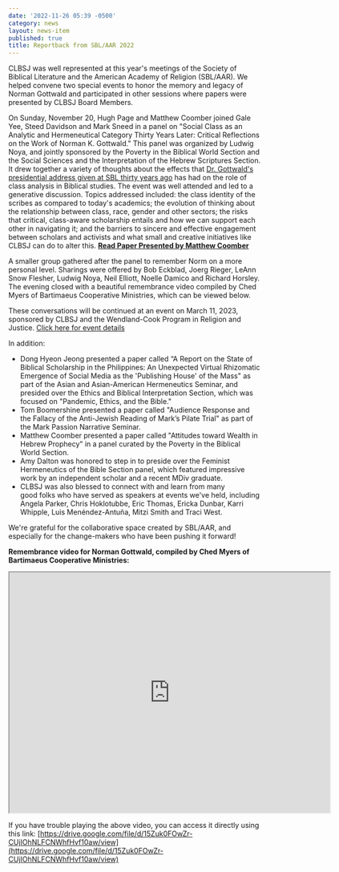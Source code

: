 ```yaml
---
date: '2022-11-26 05:39 -0500'
category: news
layout: news-item
published: true
title: Reportback from SBL/AAR 2022
---
```

CLBSJ was well represented at this year's meetings of the Society of Biblical Literature and the American Academy of Religion (SBL/AAR). We helped convene two special events to honor the memory and legacy of Norman Gottwald and participated in other sessions where papers were presented by CLBSJ Board Members.

On Sunday, November 20, Hugh Page and Matthew Coomber joined Gale Yee, Steed Davidson and Mark Sneed in a panel on "Social Class as an Analytic and Hermeneutical Category Thirty Years Later: Critical Reflections on the Work of Norman K. Gottwald." This panel was organized by Ludwig Noya, and jointly sponsored by the Poverty in the Biblical World Section and the Social Sciences and the Interpretation of the Hebrew Scriptures Section. It drew together a variety of thoughts about the effects that [Dr. Gottwald's presidential address given at SBL thirty years ago](https://www.sbl-site.org/assets/pdfs/presidentialaddresses/JBL112_1_1Gottwald1992.pdf) has had on the role of class analysis in Biblical studies. The event was well attended and led to a generative discussion. Topics addressed included: the class identity of the scribes as compared to today's academics; the evolution of thinking about the relationship between class, race, gender and other sectors; the risks that critical, class-aware scholarship entails and how we can support each other in navigating it; and the barriers to sincere and effective engagement between scholars and activists and what small and creative initiatives like CLBSJ can do to alter this. **[Read Paper Presented by Matthew Coomber](https://clbsj.org/resources/SBL-Nov2022-Coomber.pdf)**

A smaller group gathered after the panel to remember Norm on a more personal level. Sharings were offered by Bob Eckblad, Joerg Rieger, LeAnn Snow Flesher, Ludwig Noya, Neil Elliott, Noelle Damico and Richard Horsley. The evening closed with a beautiful remembrance video compiled by Ched Myers of Bartimaeus Cooperative Ministries, which can be viewed below.

These conversations will be continued at an event on March 11, 2023, sponsored by CLBSJ and the Wendland-Cook Program in Religion and Justice. [Click here for event details](https://clbsj.org/events/2023/03/11/rethinking-class-in-intersectional-activism-and-faith-based-community-organizing/)

In addition:
- Dong Hyeon Jeong presented a paper called “A Report on the State of Biblical Scholarship in the Philippines: An Unexpected Virtual Rhizomatic Emergence of Social Media as the 'Publishing House' of the Mass" as part of the Asian and Asian-American Hermeneutics Seminar, and presided over the Ethics and Biblical Interpretation Section, which was focused on "Pandemic, Ethics, and the Bible."
- Tom Boomershine presented a paper called "Audience Response and the Fallacy of the Anti-Jewish Reading of Mark’s Pilate Trial" as part of the Mark Passion Narrative Seminar.
- Matthew Coomber presented a paper called "Attitudes toward Wealth in Hebrew Prophecy" in a panel curated by the Poverty in the Biblical World Section.
- Amy Dalton was honored to step in to preside over the Feminist Hermeneutics of the Bible Section panel, which featured impressive work by an independent scholar and a recent MDiv graduate.
- CLBSJ was also blessed to connect with and learn from many good folks who have served as speakers at events we've held, including Angela Parker, Chris Hoklotubbe, Eric Thomas, Ericka Dunbar, Karri Whipple, Luis Menéndez-Antuña, Mitzi Smith and Traci West.

We're grateful for the collaborative space created by SBL/AAR, and especially for the change-makers who have been pushing it forward!

**Remembrance video for Norman Gottwald, compiled by Ched Myers of Bartimaeus Cooperative Ministries:**

<iframe src="https://drive.google.com/file/d/15Zuk0FOwZr-CUjIOhNLFCNWhfHvf10aw/preview" width="640" height="480" allow="autoplay"></iframe>

If you have trouble playing the above video, you can access it directly using this link: [https://drive.google.com/file/d/15Zuk0FOwZr-CUjIOhNLFCNWhfHvf10aw/view](https://drive.google.com/file/d/15Zuk0FOwZr-CUjIOhNLFCNWhfHvf10aw/view)
